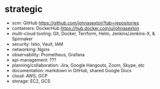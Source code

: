 # strategic
* scm: GitHub https://github.com/johnasexton?tab=repositories
* containers: DockerHub https://hub.docker.com/u/johnasexton
* multi-cloud tooling: Git, Docker, Terrform, Helm, Jenkins/Jenkins-X, & Spinnaker
* security: Istio, Vault, IAM
* networking: Nginx
* observability:  Prometheus, Grafana
* api-management: ???
* planning/collaboration: Jira, Google Hangouts, Zoom, Skype, etc
* documentation: markdown in GitHub, shared Google Docs
* cloud: AWS, GCP
* storage: EC2, GCS
